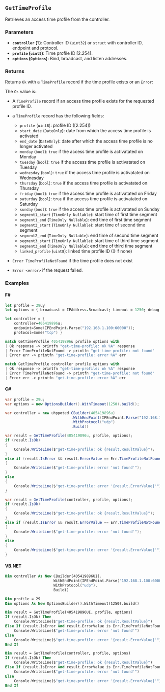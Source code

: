 ## `GetTimeProfile`

Retrieves an access time profile from the controller.

### Parameters
- **`controller` (`T`)**: Controller ID (`uint32`) or `struct` with controller ID, endpoint and protocol.
- **`profile` (`uint8`)**: Time profile ID [2.254].
- **`options` (`Options`)**: Bind, broadcast, and listen addresses.

### Returns
Returns `Ok` with a `TimeProfile` record if the time profile exists or an `Error`:

The `Ok` value is:
- A `TimeProfile` record if an access time profile exists for the requested profile ID.

- a `TimeProfile` record has the following fields:
  - `profile` (`uint8`): profile ID ([2.254])
  - `start_date` (`DateOnly`): date from which the access time profile is activated
  - `end_date` (`DateOnly`): date after which the access time profile is no longer activated
  - `monday` (`bool`): `true` if the access time profile is activatated on Monday
  - `tuesday` (`bool`):  `true` if the access time profile is activatated on Tuesday
  - `wednesday` (`bool`):  `true` if the access time profile is activatated on Wednesday
  - `thursday` (`bool`):  `true` if the access time profile is activatated on Thursday
  - `friday` (`bool`):  `true` if the access time profile is activatated on Friday
  - `saturday` (`bool`):  `true` if the access time profile is activatated on Saturday
  - `sunday` (`bool`):  `true` if the access time profile is activatated on Sunday
  - `segment1_start` (`TimeOnly Nullable`):  start time of first time segment
  - `segment1_end` (`TimeOnly Nullable`): end time of first time segment
  - `segment2_start` (`TimeOnly Nullable`): start time of second time segment
  - `segment2_end` (`TimeOnly Nullable`): end time of second time segment
  - `segment3_start` (`TimeOnly Nullable`): start time of third time segment
  - `segment3_end` (`TimeOnly Nullable`): end time of third time segment
  - `linked_profile` (`uint8`): linked time profile ID (0 if none)

- `Error TimeProfileNotFound` if the time profile does not exist
- `Error <error>` if the request failed.

### Examples

#### F#
```fsharp
let profile = 29uy
let options = { broadcast = IPAddress.Broadcast; timeout = 1250; debug = true }

let controller = { 
    controller=405419896u; 
    endpoint=Some(IPEndPoint.Parse("192.168.1.100:60000")); 
    protocol=Some("tcp") }

match GetTimeProfile 405419896u profile options with
| Ok response -> printfn "get-time-profile: ok %A" response
| Error TimeProfileNotFound -> printfn "get-time-profile: not found"
| Error err -> printfn "get-time-profile: error %A" err

match GetTimeProfile controller profile options with
| Ok response -> printfn "get-time-profile: ok %A" response
| Error TimeProfileNotFound -> printfn "get-time-profile: not found"
| Error err -> printfn "get-time-profile: error %A" err
```

#### C#
```csharp
var profile = 29u;
var options = new OptionsBuilder().WithTimeout(1250).build();

var controller = new uhppoted.CBuilder(405419896u)
                              .WithEndPoint(IPEndPoint.Parse("192.168.1.100:60000"))
                              .WithProtocol("udp")
                              .Build()

var result = GetTimeProfile(405419896u, profile, options);
if (result.IsOk)
{
    Console.WriteLine($"get-time-profile: ok {result.ResultValue}");
}
else if (result.IsError && result.ErrorValue == Err.TimeProfileNotFound)
{
    Console.WriteLine($"get-time-profile: error 'not found'");
}
else
{
    Console.WriteLine($"get-time-profile: error '{result.ErrorValue}'");
}

var result = GetTimeProfile(controller, profile, options);
if (result.IsOk)
{
    Console.WriteLine($"get-time-profile: ok {result.ResultValue}");
}
else if (result.IsError && result.ErrorValue == Err.TimeProfileNotFound)
{
    Console.WriteLine($"get-time-profile: error 'not found'");
}
else
{
    Console.WriteLine($"get-time-profile: error '{result.ErrorValue}'");
}
```

#### VB.NET
```vb
Dim controller As New CBuilder(405419896UI).
                      WithEndPoint(IPEndPoint.Parse("192.168.1.100:60000")).
                      WithProtocol("udp").
                      Build()

Dim profile = 29
Dim options As New OptionsBuilder().WithTimeout(1250).build()

Dim result = GetTimeProfile(405419896UI, profile, options)
If (result.IsOk) Then
    Console.WriteLine($"get-time-profile: ok {result.ResultValue}")
Else If (result.IsError And result.ErrorValue is Err.TimeProfileNotFound) Then
    Console.WriteLine($"get-time-profile: error 'not found'")
Else
    Console.WriteLine($"get-time-profile: error '{result.ErrorValue}'")
End If

Dim result = GetTimeProfile(controller, profile, options)
If (result.IsOk) Then
    Console.WriteLine($"get-time-profile: ok {result.ResultValue}")
Else If (result.IsError And result.ErrorValue is Err.TimeProfileNotFound) Then
    Console.WriteLine($"get-time-profile: error 'not found'")
Else
    Console.WriteLine($"get-time-profile: error '{result.ErrorValue}'")
End If
```
